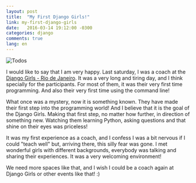```yaml
---
layout: post
title:  "My First Django Girls!"
link: my-first-django-girls
date:   2016-03-14 19:12:00 -0300
categories: django
comments: true
lang: en
---
```


![Todos](https://www.dropbox.com/s/zzxw21q9y7zwvhx/25139479433_c89e2601e6_o.jpg?raw=1)


I would like to say that I am very happy. Last saturday, I was a coach at the [Django Girls - Rio de Janeiro](https://djangogirls.org/riodejaneiro/). It was a very long and tiring day, and I think specially for the participants. For most of them, it was their very first time programming. And also their very first time using the command line!

What once was a mystery, now it is something known. They have made their first step into the programming world! And I believe that it is the goal of the Django Girls. Making that first step, no matter how further, in direction of something new. Watching them learning Python, asking questions and that shine on their eyes was priceless!

It was my first experience as a coach, and I confess I was a bit nervous if I could "teach well" but, arriving there, this silly fear was gone. I met wonderful girls with different backgrounds, everybody was talking and sharing their experiences. It was a very welcoming environment!

We need more spaces like that, and I wish I could be a coach again at Django Girls or other events like that! :)
